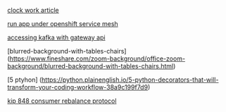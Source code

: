 [clock work article ](https://www.clockwork.io/cloud-clocksync-showdown-ntpd-vs-chrony-vs-clockwork)

[run app under openshift service mesh](https://developers.redhat.com/articles/2023/01/30/run-app-under-openshift-service-mesh)

[accessing kafka with gateway api](https://strimzi.io/blog/2024/08/16/accessing-kafka-with-gateway-api/)

[blurred-background-with-tables-chairs] (https://www.fineshare.com/zoom-background/office-zoom-background/blurred-background-with-tables-chairs.html)

[5 ptyhon] (https://python.plainenglish.io/5-python-decorators-that-will-transform-your-coding-workflow-38a9c199f7d9)

[kip 848 consumer rebalance protocol](https://www.confluent.io/blog/kip-848-consumer-rebalance-protocol/)
